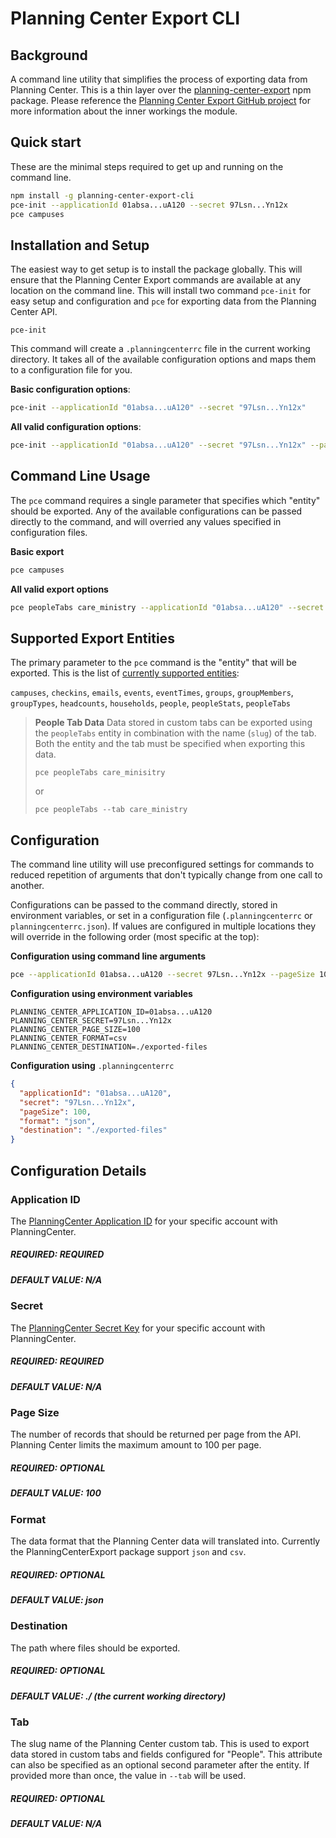 # Planning Center Export CLI

## Background
A command line utility that simplifies the process of exporting data from Planning Center.  This is a thin layer over the [planning-center-export](https://www.npmjs.com/package/planning-center-export) npm package.  Please reference the [Planning Center Export GitHub project](https://github.com/johngully/planning-center-export) for more information about the inner workings the module.


## Quick start
These are the minimal steps required to get up and running on the command line.
```bash
npm install -g planning-center-export-cli
pce-init --applicationId 01absa...uA120 --secret 97Lsn...Yn12x
pce campuses
```

## Installation and Setup
The easiest way to get setup is to install the package globally.  This will ensure that the Planning Center Export commands are available at any location on the command line.  This will install two command `pce-init` for easy setup and configuration and `pce` for exporting data from the Planning Center API.

`pce-init`

This command will create a `.planningcenterrc` file in the current working directory.  It takes all of the available configuration options and maps them to a configuration file for you.

**Basic configuration options**:
```bash
pce-init --applicationId "01absa...uA120" --secret "97Lsn...Yn12x"
```

**All valid configuration options**:
```bash
pce-init --applicationId "01absa...uA120" --secret "97Lsn...Yn12x" --pageSize 100 --format "csv" --destination "./exported-files" --tab "care_ministry"
```

## Command Line Usage
The `pce` command requires a single parameter that specifies which "entity" should be exported.  Any of the available configurations can be passed directly to the command, and will overried any values specified in configuration files.

**Basic export**
```bash
pce campuses
```
**All valid export options**
```bash
pce peopleTabs care_ministry --applicationId "01absa...uA120" --secret "97Lsn...Yn12x" --pageSize 100 --format "csv" --destination "./exported-files" --tab "care_ministry"
```

## Supported Export Entities
The primary parameter to the `pce` command is the "entity" that will be exported.  This is the list of [currently supported entities](https://github.com/johngully/planning-center-export/blob/main/planningCenterEnums.mjs):

`campuses`, `checkins`, `emails`, `events`, `eventTimes`, `groups`, `groupMembers`, `groupTypes`, `headcounts`, `households`, `people`, `peopleStats`, `peopleTabs`

> **People Tab Data**
> Data stored in custom tabs can be exported using the `peopleTabs` entity in combination with the name (`slug`) of the tab.  Both the entity and the tab must be specified when exporting this data.
>
> `pce peopleTabs care_minisitry`
>
> or
>
> `pce peopleTabs --tab care_ministry`

## Configuration
The command line utility will use preconfigured settings for commands to reduced repetition of arguments that don't typically change from one call to another.

Configurations can be passed to the command directly, stored in environment variables, or set in a configuration file (`.planningcenterrc` or `planningcenterrc.json`). If values are configured in multiple locations they will override in the following order (most specific at the top):

**Configuration using command line arguments**
```bash
pce --applicationId 01absa...uA120 --secret 97Lsn...Yn12x --pageSize 100 --format csv --destination ./exported-files
```

**Configuration using environment variables**
```
PLANNING_CENTER_APPLICATION_ID=01absa...uA120
PLANNING_CENTER_SECRET=97Lsn...Yn12x
PLANNING_CENTER_PAGE_SIZE=100
PLANNING_CENTER_FORMAT=csv
PLANNING_CENTER_DESTINATION=./exported-files
```
**Configuration using** `.planningcenterrc`
```json
{
  "applicationId": "01absa...uA120",
  "secret": "97Lsn...Yn12x",
  "pageSize": 100,
  "format": "json",
  "destination": "./exported-files"
}
```

## Configuration Details

### Application ID

The [PlanningCenter Application ID](https://api.planningcenteronline.com/oauth/applications) for your specific account with PlanningCenter.
##### REQUIRED: **REQUIRED**
##### DEFAULT VALUE: **N/A**

### Secret

The [PlanningCenter Secret Key](https://api.planningcenteronline.com/oauth/applications) for your specific account with PlanningCenter.
##### REQUIRED: **REQUIRED**
##### DEFAULT VALUE: **N/A**

### Page Size 

The number of records that should be returned per page from the API.  Planning Center limits the maximum amount to 100 per page.
##### REQUIRED: **OPTIONAL**
##### DEFAULT VALUE: **100**

### Format

The data format that the Planning Center data will translated into.  Currently the PlanningCenterExport package support `json` and `csv`.
##### REQUIRED: **OPTIONAL**
##### DEFAULT VALUE: **json**

### Destination

The path where files should be exported.
##### REQUIRED: **OPTIONAL**
##### DEFAULT VALUE: **./** *(the current working directory)*

### Tab

The slug name of the Planning Center custom tab.  This is used to export data stored in custom tabs and fields configured for "People".  This attribute can also be specified as an optional second parameter after the entity.  If provided more than once, the value in `--tab` will be used.
##### REQUIRED: **OPTIONAL**
##### DEFAULT VALUE: **N/A**
